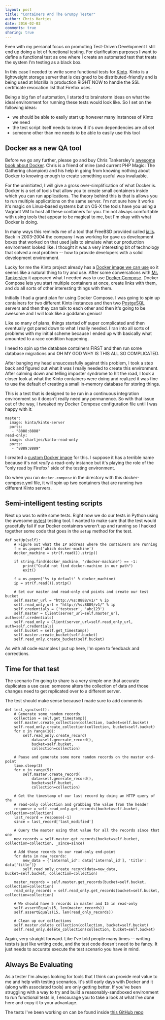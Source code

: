 ```yaml
---
layout: post
title: "Containers And The Grumpy Tester"
author: Chris Hartjes
date: 2016-02-03
comments: true
sharing: true
---
```

Even with my personal focus on promoting Test-Driven Development I still end up
doing a lot of functional testing. For clarification purposes I want to define
a functional test as one where I create an automated test that treats the system
I'm testing as a black box.

In this case I needed to write some functional tests for [Kinto](https://github.com/Kinto/kinto).
Kinto is a lightweight storage server that is designed to be distributed-friendly
and is being used at Mozilla in production RIGHT NOW to handle the SSL certificate
revocation list that Firefox uses.

Being a big fan of automation, I started to brainstorm ideas on what the ideal
environment for running these tests would look like. So I set on the following
ideas:

* we should be able to easily start up however many instances of Kinto we need
* the test script itself needs to know if it's own dependencies are all set
* someone other than me needs to be able to easily use this tool

## Docker as a new QA tool

Before we go any further, please go and buy Chris Tankersley's [awesome book about Docker](https://leanpub.com/dockerfordevs). Chris is a friend of mine (and current
PHP Magic: The Gathering champion) and his help in going from knowing nothing
about Docker to knowing enough to create something useful was invaluable.

For the uninitiated, I will give a gross over-simplification of what Docker is.
Docker is a set of tools that allow you to create small containers inside which
you can run applications. The theory behind this is that is allows you to run
multiple applications on the same server. I'm not sure how it works it's magic
on Linux-based systems but on OS-X the tools have you using a Vagrant VM to
host all these containers for you. I'm not always comfortable with using tools
that appear to be magical to me, but I'm okay with what Docker is doing.

In many ways this reminds me of a tool that FreeBSD provided called [jails](https://www.freebsd.org/doc/handbook/jails.html). Back in 2003-2004 the
company I was working for gave us development boxes that worked on that used
jails to simulate what our production environment looked like. I thought it was
a very interesting bit of technology that solved a real problem -- how to
provide developers with a solid development environment.

Lucky for me the Kinto project already has a [Docker image we can use](https://hub.docker.com/r/kinto/kinto-server/)
so it seems like a natural thing to try and use. After some conversations with
[Mr. Tankersley](https://twitter.com/dragonmantank) it appeared what I needed
was to use [Docker Compose](https://docs.docker.com/compose/). Docker Compose
lets you start multiple containers at once, create links with them, and do
all sorts of other interesting things with them.

Initially I had a grand plan for using Docker Compose. I was going to spin up
containers for two different Kinto instances and then two [PostgeSQL](http://postgresql.org)
servers and then they can talk to each other and then it's going to be awesome
and I will look like a goddamn genius!

Like so many of plans, things started off super complicated and then eventually
got pared down to what I really needed. I ran into all sorts of problems with
my initial scheme because I ended up with basically what amounted to a race
condition happening.

I need to spin up the database containers FIRST and then run some database
migrations and OH MY GOD WHY IS THIS ALL SO COMPLICATED.

After banging my head unsuccessfully against this problem, I took a step back
and figured out what it was I really needed to create this environment. After
calming down and telling imposter syndrome to hit the road, I took a closer look
at what the Kinto containers were doing and realized it was fine to use the
default of creating a small in-memory database for storing things.

This is a test that is designed to be run in a continuous integration
environment so it doesn't really need any permanence. So with that issue out
of the way, I tweaked my Docker Compose configuration file until I was happy
with it:

~~~
master:
  image: kinto/kinto-server
  ports:
   - "8888:8888"
read-only:
  image: chartjes/kinto-read-only
  ports:
   - "8889:8889"
~~~

I created a [custom Docker image](https://hub.docker.com/r/chartjes/kinto-read-only/)
for this. I suppose it has a terrible name because it's not *really* a read-only
instance but it's playing the role of the "only read by Firefox" side of the
testing environment.

Do when you run `docker-compose` in the directory with this docker-compose.yml
file, it will spin up two containers that are running two different Kinto
servers.

## Semi-intelligent testing scripts

Next up was to write some tests. Right now we do our tests in Python using the
awesome [pytest](https://github.com/pytest-dev/pytest) testing tool. I wanted
to make sure that the test would gracefully fail if our Docker containers
weren't up and running so I hacked together some code that goes in the
`setup` method for the test.

~~~
def setUp(self):
    # Figure out what the IP address where the containers are running
    f = os.popen('which docker-machine')
    docker_machine = str(f.read()).strip()

    if string.find(docker_machine, "/docker-machine") == -1:
        print("Could not find docker-machine in our path")
        exit()

    f = os.popen('%s ip default' % docker_machine)
    ip = str(f.read()).strip()

    # Set our master and read-only end points and create our test bucket
    self.master_url = "http://%s:8888/v1/" % ip
    self.read_only_url = "http://%s:8889/v1/" % ip
    self.credentials = ('testuser', 'abc123')
    self.master = Client(server_url=self.master_url, auth=self.credentials)
    self.read_only = Client(server_url=self.read_only_url, auth=self.credentials)
    self.bucket = self.get_timestamp()
    self.master.create_bucket(self.bucket)
    self.read_only.create_bucket(self.bucket)
~~~

As with all code examples I put up here, I'm open to feedback and corrections.

## Time for that test

The scenario I'm going to share is a very simple one that accurate duplicates
a use case: someone alters the collection of data and those changes need to
get replicated over to a different server.

The test should make sense because I made sure to add comments

~~~
def test_sync(self):
    # Generate some random records
    collection = self.get_timestamp()
    self.master.create_collection(collection, bucket=self.bucket)
    self.read_only.create_collection(collection, bucket=self.bucket)
    for x in range(10):
        self.read_only.create_record(
            data=self.generate_record(),
            bucket=self.bucket,
            collection=collection)

    # Pause and generate some more random records on the master end-point
    time.sleep(3)
    for x in range(5):
        self.master.create_record(
            data=self.generate_record(),
            bucket=self.bucket,
            collection=collection)

    # Get the timestamp of our last record by doing an HTTP query of the
    # read-only collection and grabbing the value from the header
    response = self.read_only.get_records(bucket=self.bucket, collection=collection)
    last_record = response[-1]
    since = last_record['last_modified']

    # Query the master using that value for all the records since that one
    new_records = self.master.get_records(bucket=self.bucket, collection=collection, _since=since)

    # Add those records to our read-only end-point
    for data in new_records:
        new_data = {'internal_id': data['internal_id'], 'title': data['title']}
        self.read_only.create_record(data=new_data, bucket=self.bucket, collection=collection)

    master_records = self.master.get_records(bucket=self.bucket, collection=collection)
    read_only_records = self.read_only.get_records(bucket=self.bucket, collection=collection)

    # We should have 5 records in master and 15 in read-only
    self.assertEquals(5, len(master_records))
    self.assertEquals(15, len(read_only_records))

    # Clean up our collections
    self.master.delete_collection(collection, bucket=self.bucket)
    self.read_only.delete_collection(collection, bucket=self.bucket)
~~~

Again, very straight forward. Like I've told people many times -- writing tests
is just like writing code, and the test code doesn't need to be fancy. It just
needs to accurate execute the test scenario you have in mind.

## Always Be Evaluating

As a tester I'm always looking for tools that I think can provide real value to
me and help with testing scenarios. It's still early days with Docker and it
(along with associated tools) are only getting better. If you've been struggling
with a way to try and build a reasonably-sandboxed environment to run functional
tests in, I encourage you to take a look at what I've done here and copy it to
your advantage.

The tests I've been working on can be found inside [this GitHub repo](https://github.com/mozilla-services/services-test)
